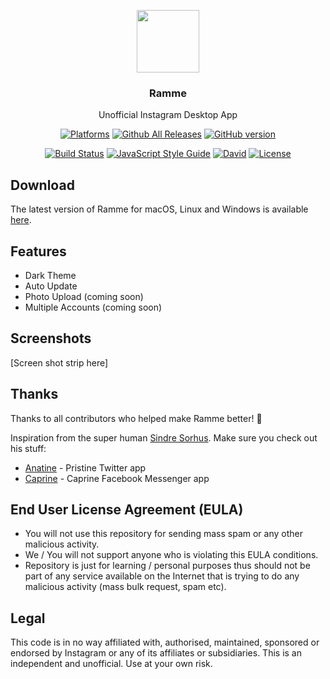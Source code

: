 <p align="center">
  <img src="https://github.com/terkelg/ramme/raw/v3/media/icon.png" height="100" />
  <h3 align="center">Ramme</h3>
  <p align="center">Unofficial Instagram Desktop App</p>
  <p align="center">
    <a href="https://releases.ramme.co"><img src="https://img.shields.io/badge/platform-macOS%20%7C%20Windows%20%7C%20Linux-lightgrey.svg" alt="Platforms"></a>
    <a href="https://releases.ramme.co"><img src="https://img.shields.io/github/downloads/terkelg/ramme/total.svg?maxAge=2592000" alt="Github All Releases"></a>
    <a href="https://badge.fury.io/gh/terkelg%2Framme"><img src="https://badge.fury.io/gh/terkelg%2Framme.svg" alt="GitHub version"></a>
  </p>
  <p align="center">
    <a href="https://travis-ci.org/terkelg/ramme"><img src="https://travis-ci.org/terkelg/ramme.svg?branch=v3" alt="Build Status"></a>
    <a href="http://standardjs.com"><img src="https://img.shields.io/badge/code%20style-standard-brightgreen.svg" alt="JavaScript Style Guide"></a>
    <a href="#"><img src="https://img.shields.io/david/terkelg/ramme.svg?maxAge=2592000" alt="David"></a>
    <a href="#"><img src="https://img.shields.io/github/license/mashape/apistatus.svg?maxAge=2592000" alt="License"></a>
  </p>
</p>

## Download
The latest version of Ramme for macOS, Linux and Windows is available [here](https://releases.ramme.co).

## Features
- Dark Theme
- Auto Update
- Photo Upload (coming soon)
- Multiple Accounts (coming soon)

## Screenshots

[Screen shot strip here]

## Thanks
Thanks to all contributors who helped make Ramme better! 🎉

Inspiration from the super human [Sindre Sorhus](https://github.com/sindresorhus).
Make sure you check out his stuff:

- [Anatine](https://github.com/sindresorhus/anatine) - Pristine Twitter app
- [Caprine](https://github.com/sindresorhus/caprine) - Caprine Facebook Messenger app

## End User License Agreement (EULA)
- You will not use this repository for sending mass spam or any other malicious activity.
- We / You will not support anyone who is violating this EULA conditions.
- Repository is just for learning / personal purposes thus should not be part of any service available on the Internet that is trying to do any malicious activity (mass bulk request, spam etc).

## Legal
This code is in no way affiliated with, authorised, maintained, sponsored or endorsed by Instagram or any of its affiliates or subsidiaries. This is an independent and unofficial. Use at your own risk.
